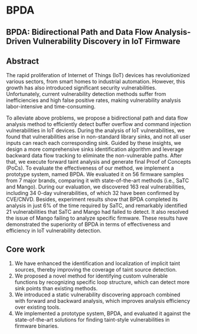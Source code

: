 # BPDA

## BPDA: Bidirectional Path and Data Flow Analysis-Driven Vulnerability Discovery in IoT Firmware

## Abstract
The rapid proliferation of Internet of Things (IoT) devices has revolutionized various sectors, from smart homes to industrial automation. However, this growth has also introduced significant security vulnerabilities. Unfortunately, current vulnerability detection methods suffer from inefficiencies and high false positive rates, making vulnerability analysis labor-intensive and time-consuming.

To alleviate above problems, we propose a bidirectional path and data flow analysis method to efficiently detect buffer overflow and command injection vulnerabilities in IoT devices. 
During the analysis of IoT vulnerabilities, we found that vulnerabilities arise in non-standard library sinks, and not all user inputs can reach each corresponding sink. Guided by these insights, we design a more comprehensive sinks identification algorithm and leverage backward data flow tracking to eliminate the non-vulnerable paths. After that, we execute forward taint analysis and generate final Proof of Concepts (PoCs). 
To evaluate the effectiveness of our method, we implement a prototype system, named BPDA. We evaluated it on 56 firmware samples from 7 major brands, comparing it with state-of-the-art methods (i.e., SaTC and Mango).
During our evaluation, we discovered 163 real vulnerabilities, including 34 0-day vulnerabilities, of which 32 have been confirmed by CVE/CNVD.
Besides, experiment results show that BPDA completed its analysis in just 6% of the time required by SaTC, and remarkably identified 21 vulnerabilities that SaTC and Mango had failed to detect. It also resolved the issue of Mango failing to analyze specific firmware.
These results have demonstrated the superiority of BPDA in terms of effectiveness and efficiency in IoT vulnerability detection.

## Core work
1. We have enhanced the identification and localization of implicit taint sources, thereby improving the coverage of taint source detection.
2. We proposed a novel method for identifying custom vulnerable functions by recognizing specific loop structure, which can detect more sink points than existing methods.
3. We introduced a static vulnerability discovering approach combined with forward and backward analysis, which improves analysis efficiency over existing tools.
4. We implemented a prototype system, BPDA, and evaluated it against the state-of-the-art solutions for finding taint-style vulnerabilities in firmware binaries.
